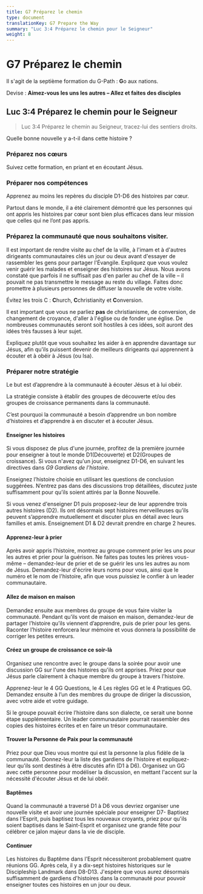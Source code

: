 ```yaml
---
title: G7 Préparez le chemin
type: document
translationKey: G7 Prepare the Way
summary: "Luc 3:4 Préparez le chemin pour le Seigneur"
weight: 8
---
```

# G7 Préparez le chemin

Il s'agit de la septième formation du G-Path : **G**o aux nations.

Devise : **Aimez-vous les uns les autres – Allez et faites des disciples**

## Luc 3:4 Préparez le chemin pour le Seigneur

>   Luc 3:4 Préparez le chemin au Seigneur, tracez-lui des sentiers droits.

Quelle bonne nouvelle y a-t-il dans cette histoire ?

### Préparez nos cœurs

Suivez cette formation, en priant et en écoutant Jésus.

### Préparer nos compétences

Apprenez au moins les repères du disciple D1-D6 des histoires par cœur.

Partout dans le monde, il a été clairement démontré que les personnes qui ont appris les histoires par cœur sont bien plus efficaces dans leur mission que celles qui ne l’ont pas appris.

### Préparez la communauté que nous souhaitons visiter.

Il est important de rendre visite au chef de la ville, à l'imam et à d'autres dirigeants communautaires clés un jour ou deux avant d'essayer de rassembler les gens pour partager l'Évangile. Expliquez que vous voulez venir guérir les malades et enseigner des histoires sur Jésus. Nous avons constaté que parfois il ne suffisait pas d'en parler au chef de la ville – il pouvait ne pas transmettre le message au reste du village. Faites donc promettre à plusieurs personnes de diffuser la nouvelle de votre visite.

Évitez les trois C : **C**hurch, **C**christianity et **C**onversion.

Il est important que vous ne parliez **pas** de christianisme, de conversion, de changement de croyance, d'aller à l'église ou de fonder une église. De nombreuses communautés seront soit hostiles à ces idées, soit auront des idées très fausses à leur sujet.

Expliquez plutôt que vous souhaitez les aider à en apprendre davantage sur Jésus, afin qu'ils puissent devenir de meilleurs dirigeants qui apprennent à écouter et à obéir à Jésus (ou Isa).

### Préparer notre stratégie

Le but est d’apprendre à la communauté à écouter Jésus et à lui obéir.

La stratégie consiste à établir des groupes de découverte et/ou des groupes de croissance permanents dans la communauté.

C’est pourquoi la communauté a besoin d’apprendre un bon nombre d’histoires et d’apprendre à en discuter et à écouter Jésus.

#### Enseigner les histoires

Si vous disposez de plus d'une journée, profitez de la première journée pour enseigner à tout le monde D1(Découverte) et D2(Groupes de croissance). Si vous n'avez qu'un jour, enseignez D1-D6, en suivant les directives dans *G9 Gardiens de l'histoire*.

Enseignez l’histoire choisie en utilisant les questions de conclusion suggérées. N’entrez pas dans des discussions trop détaillées, discutez juste suffisamment pour qu’ils soient attirés par la Bonne Nouvelle.

Si vous venez d'enseigner D1 puis proposez-leur de leur apprendre trois autres histoires (D2). Ils ont désormais sept histoires merveilleuses qu’ils peuvent s’apprendre mutuellement et discuter plus en détail avec leurs familles et amis. Enseignement D1 & D2 devrait prendre en charge 2 heures.

#### Apprenez-leur à prier

Après avoir appris l’histoire, montrez au groupe comment prier les uns pour les autres et prier pour la guérison. Ne faites pas toutes les prières vous-même – demandez-leur de prier et de se guérir les uns les autres au nom de Jésus. Demandez-leur d'écrire leurs noms pour vous, ainsi que le numéro et le nom de l'histoire, afin que vous puissiez le confier à un leader communautaire.

#### Allez de maison en maison

Demandez ensuite aux membres du groupe de vous faire visiter la communauté. Pendant qu’ils vont de maison en maison, demandez-leur de partager l’histoire qu’ils viennent d’apprendre, puis de prier pour les gens. Raconter l’histoire renforcera leur mémoire et vous donnera la possibilité de corriger les petites erreurs.

#### Créez un groupe de croissance ce soir-là

Organisez une rencontre avec le groupe dans la soirée pour avoir une discussion GG sur l'une des histoires qu'ils ont apprises. Priez pour que Jésus parle clairement à chaque membre du groupe à travers l'histoire.

Apprenez-leur le 4 GG Questions, le 4 Les règles GG et le 4 Pratiques GG. Demandez ensuite à l’un des membres du groupe de diriger la discussion, avec votre aide et votre guidage.

Si le groupe pouvait écrire l’histoire dans son dialecte, ce serait une bonne étape supplémentaire. Un leader communautaire pourrait rassembler des copies des histoires écrites et en faire un trésor communautaire.

#### Trouver la Personne de Paix pour la communauté

Priez pour que Dieu vous montre qui est la personne la plus fidèle de la communauté. Donnez-leur la liste des gardiens de l'histoire et expliquez-leur qu'ils sont destinés à être discutés afin (D1 à D6). Organisez un GG avec cette personne pour modéliser la discussion, en mettant l'accent sur la nécessité d'écouter Jésus et de lui obéir.

#### Baptêmes

Quand la communauté a traversé D1 à D6 vous devriez organiser une nouvelle visite et avoir une journée spéciale pour enseigner D7- Baptisez dans l'Esprit, puis baptisez tous les nouveaux croyants, priez pour qu'ils soient baptisés dans le Saint-Esprit et organisez une grande fête pour célébrer ce jalon majeur dans la vie de disciple.

#### Continuer

Les histoires du Baptême dans l’Esprit nécessiteront probablement quatre réunions GG. Après cela, il y a dix-sept histoires historiques sur le Discipleship Landmark dans D8-D13. J'espère que vous aurez désormais suffisamment de gardiens d'histoires dans la communauté pour pouvoir enseigner toutes ces histoires en un jour ou deux.

